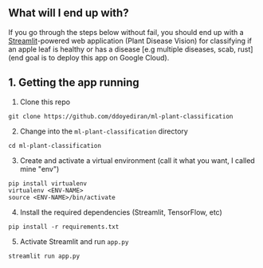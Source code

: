 ## What will I end up with?

If you go through the steps below without fail, you should end up with a [Streamlit](http://streamlit.io/)-powered web application (Plant Disease Vision) for classifying if an apple leaf is healthy or has a disease [e.g multiple diseases, scab, rust] (end goal is to deploy this app on Google Cloud).

## 1. Getting the app running

1. Clone this repo

```
git clone https://github.com/ddoyediran/ml-plant-classification
```

2. Change into the `ml-plant-classification` directory

```
cd ml-plant-classification
```

3. Create and activate a virtual environment (call it what you want, I called mine "env")

```
pip install virtualenv
virtualenv <ENV-NAME>
source <ENV-NAME>/bin/activate
```

4. Install the required dependencies (Streamlit, TensorFlow, etc)

```
pip install -r requirements.txt
```

5. Activate Streamlit and run `app.py`

```
streamlit run app.py
```

